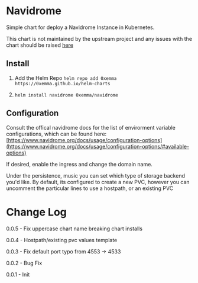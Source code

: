 # Navidrome

Simple chart for deploy a Navidrome Instance in Kubernetes.

This chart is not maintained by the upstream project and any issues with the chart should be raised [here](https://github.com/0xEmma/helm-charts)

## Install

1) Add the Helm Repo `helm repo add 0xemma https://0xemma.github.io/helm-charts`

2) `helm install navidrome 0xemma/navidrome`

## Configuration

Consult the offical navidrome docs for the list of envirorment variable configurations, which can be found here: [https://www.navidrome.org/docs/usage/configuration-options](https://www.navidrome.org/docs/usage/configuration-options/#available-options)

If desired, enable the ingress and change the domain name.

Under the persistence, music you can set which type of storage backend you'd like.
By default, its configured to create a new PVC, however you can uncomment the particular lines to use a hostpath, or an existing PVC

# Change Log
0.0.5 - Fix uppercase chart name breaking chart installs

0.0.4 - Hostpath/existing pvc values template

0.0.3 - Fix default port typo from 4553 -> 4533

0.0.2 - Bug Fix

0.0.1 - Init
